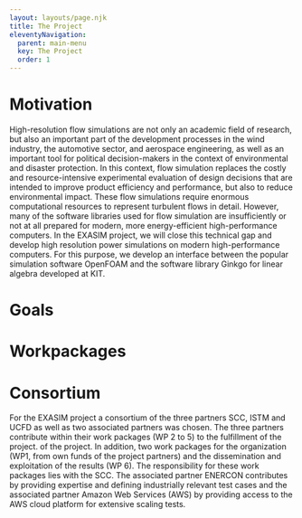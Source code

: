```yaml
---
layout: layouts/page.njk
title: The Project
eleventyNavigation:
  parent: main-menu
  key: The Project
  order: 1
---
```


# Motivation

High-resolution flow simulations are not only an academic field of research, but also an important part of the development processes in the wind industry, the automotive sector, and aerospace engineering, as well as an important tool for political decision-makers in the context of environmental and disaster protection. In this context, flow simulation replaces the costly and resource-intensive experimental evaluation of design decisions that are intended to improve product efficiency and performance, but also to reduce environmental impact. These flow simulations require enormous computational resources to represent turbulent flows in detail. However, many of the software libraries used for flow simulation are insufficiently or not at all prepared for modern, more energy-efficient high-performance computers. In the EXASIM project, we will close this technical gap and develop high resolution
power simulations on modern high-performance computers. For this purpose, we develop an interface between the popular simulation software OpenFOAM and the software library Ginkgo for linear algebra developed at KIT.

# Goals

# Workpackages

# Consortium

For the EXASIM project a consortium of the three partners SCC, ISTM and UCFD as
well as two associated partners was chosen. The three partners contribute within
their work packages (WP 2 to 5) to the fulfillment of the project.  of the
project. In addition, two work packages for the organization (WP1, from own
funds of the project partners) and the dissemination and exploitation of the
results (WP 6). The responsibility for these work packages lies with the SCC.
The associated partner ENERCON contributes by providing expertise and defining
industrially relevant test cases and the associated partner Amazon Web Services
(AWS) by providing access to the AWS cloud platform for extensive scaling tests.


